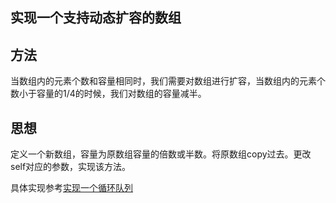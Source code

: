 ## 实现一个支持动态扩容的数组

## 方法
当数组内的元素个数和容量相同时，我们需要对数组进行扩容，当数组内的元素个数小于容量的1/4的时候，我们对数组的容量减半。

## 思想
定义一个新数组，容量为原数组容量的倍数或半数。将原数组copy过去。更改self对应的参数，实现该方法。

具体实现参考[实现一个循环队列](https://github.com/Clayygou/Datawhale-6-programming/blob/master/Task1/%E9%98%9F%E5%88%97/3%E3%80%81%E5%AE%9E%E7%8E%B0%E4%B8%80%E4%B8%AA%E5%BE%AA%E7%8E%AF%E9%98%9F%E5%88%97.md)
